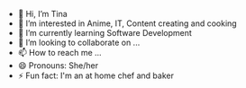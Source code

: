 - 👋 Hi, I’m Tina
- 👀 I’m interested in Anime, IT, Content creating and cooking
- 🌱 I’m currently learning Software Development
- 💞️ I’m looking to collaborate on ...
- 📫 How to reach me ...
- 😄 Pronouns: She/her
- ⚡ Fun fact: I'm an at home chef and baker

<!---
T1na2-design/T1na2-design is a ✨ special ✨ repository because its `README.md` (this file) appears on your GitHub profile.
You can click the Preview link to take a look at your changes.
--->
